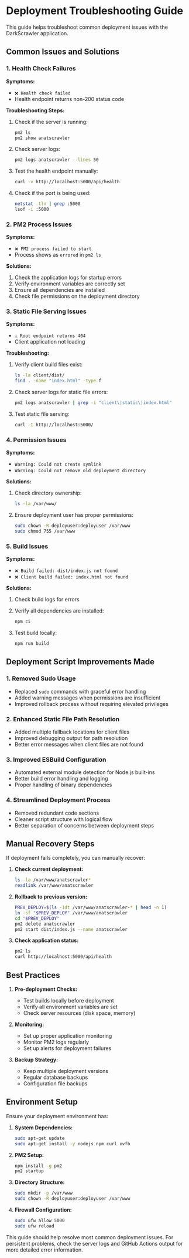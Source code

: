 # Deployment Troubleshooting Guide

This guide helps troubleshoot common deployment issues with the DarkScrawler application.

## Common Issues and Solutions

### 1. Health Check Failures

**Symptoms:**
- `❌ Health check failed`
- Health endpoint returns non-200 status code

**Troubleshooting Steps:**
1. Check if the server is running:
   ```bash
   pm2 ls
   pm2 show anatscrawler
   ```

2. Check server logs:
   ```bash
   pm2 logs anatscrawler --lines 50
   ```

3. Test the health endpoint manually:
   ```bash
   curl -v http://localhost:5000/api/health
   ```

4. Check if the port is being used:
   ```bash
   netstat -tln | grep :5000
   lsof -i :5000
   ```

### 2. PM2 Process Issues

**Symptoms:**
- `❌ PM2 process failed to start`
- Process shows as `errored` in `pm2 ls`

**Solutions:**
1. Check the application logs for startup errors
2. Verify environment variables are correctly set
3. Ensure all dependencies are installed
4. Check file permissions on the deployment directory

### 3. Static File Serving Issues

**Symptoms:**
- `⚠️ Root endpoint returns 404`
- Client application not loading

**Troubleshooting:**
1. Verify client build files exist:
   ```bash
   ls -la client/dist/
   find . -name "index.html" -type f
   ```

2. Check server logs for static file errors:
   ```bash
   pm2 logs anatscrawler | grep -i "client\|static\|index.html"
   ```

3. Test static file serving:
   ```bash
   curl -I http://localhost:5000/
   ```

### 4. Permission Issues

**Symptoms:**
- `Warning: Could not create symlink`
- `Warning: Could not remove old deployment directory`

**Solutions:**
1. Check directory ownership:
   ```bash
   ls -la /var/www/
   ```

2. Ensure deployment user has proper permissions:
   ```bash
   sudo chown -R deployuser:deployuser /var/www
   sudo chmod 755 /var/www
   ```

### 5. Build Issues

**Symptoms:**
- `❌ Build failed: dist/index.js not found`
- `❌ Client build failed: index.html not found`

**Solutions:**
1. Check build logs for errors
2. Verify all dependencies are installed:
   ```bash
   npm ci
   ```

3. Test build locally:
   ```bash
   npm run build
   ```

## Deployment Script Improvements Made

### 1. Removed Sudo Usage
- Replaced `sudo` commands with graceful error handling
- Added warning messages when permissions are insufficient
- Improved rollback process without requiring elevated privileges

### 2. Enhanced Static File Path Resolution
- Added multiple fallback locations for client files
- Improved debugging output for path resolution
- Better error messages when client files are not found

### 3. Improved ESBuild Configuration
- Automated external module detection for Node.js built-ins
- Better build error handling and logging
- Proper handling of binary dependencies

### 4. Streamlined Deployment Process
- Removed redundant code sections
- Cleaner script structure with logical flow
- Better separation of concerns between deployment steps

## Manual Recovery Steps

If deployment fails completely, you can manually recover:

1. **Check current deployment:**
   ```bash
   ls -la /var/www/anatscrawler*
   readlink /var/www/anatscrawler
   ```

2. **Rollback to previous version:**
   ```bash
   PREV_DEPLOY=$(ls -1dt /var/www/anatscrawler-* | head -n 1)
   ln -sf "$PREV_DEPLOY" /var/www/anatscrawler
   cd "$PREV_DEPLOY"
   pm2 delete anatscrawler
   pm2 start dist/index.js --name anatscrawler
   ```

3. **Check application status:**
   ```bash
   pm2 ls
   curl http://localhost:5000/api/health
   ```

## Best Practices

1. **Pre-deployment Checks:**
   - Test builds locally before deployment
   - Verify all environment variables are set
   - Check server resources (disk space, memory)

2. **Monitoring:**
   - Set up proper application monitoring
   - Monitor PM2 logs regularly
   - Set up alerts for deployment failures

3. **Backup Strategy:**
   - Keep multiple deployment versions
   - Regular database backups
   - Configuration file backups

## Environment Setup

Ensure your deployment environment has:

1. **System Dependencies:**
   ```bash
   sudo apt-get update
   sudo apt-get install -y nodejs npm curl xvfb
   ```

2. **PM2 Setup:**
   ```bash
   npm install -g pm2
   pm2 startup
   ```

3. **Directory Structure:**
   ```bash
   sudo mkdir -p /var/www
   sudo chown -R deployuser:deployuser /var/www
   ```

4. **Firewall Configuration:**
   ```bash
   sudo ufw allow 5000
   sudo ufw reload
   ```

This guide should help resolve most common deployment issues. For persistent problems, check the server logs and GitHub Actions output for more detailed error information.
